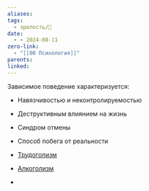 ```yaml
---
aliases: 
tags:
  - зрелость/🌱
date:
  - - 2024-08-11
zero-link:
  - "[[00 Психология]]"
parents: 
linked:
---
```

Зависимое поведение характеризуется:
- Навязчивостью и неконтролируемостью
- Деструктивным влиянием на жизнь
- Синдром отмены
- Способ побега от реальности

- [Трудоголизм](Трудоголизм.md)
- [Алкоголизм](Алкоголизм.md)
- 